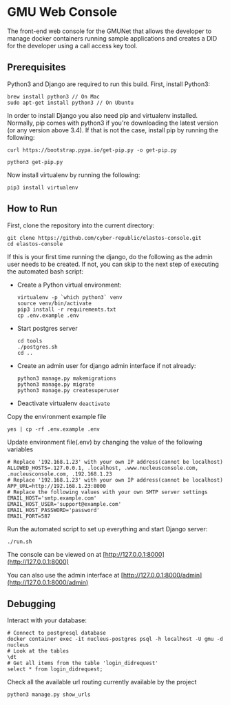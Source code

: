# GMU Web Console

The front-end web console for the GMUNet that allows the developer to manage docker containers running sample applications and creates a DID for the developer using a call access key tool.

## Prerequisites

Python3 and Django are required to run this build. First, install Python3:

```
brew install python3 // On Mac
sudo apt-get install python3 // On Ubuntu
```

In order to install Django you also need pip and virtualenv installed. Normally, pip comes with python3 if you're downloading the latest version (or any version above 3.4). If that is not the case, install pip by running the following:

```
curl https://bootstrap.pypa.io/get-pip.py -o get-pip.py
```

```
python3 get-pip.py
```

Now install virtualenv by running the following:

```
pip3 install virtualenv
```

## How to Run

First, clone the repository into the current directory:

```
git clone https://github.com/cyber-republic/elastos-console.git
cd elastos-console
```

If this is your first time running the django, do the following as the admin user needs to be created.
If not, you can skip to the next step of executing the automated bash script:

- Create a Python virtual environment:
  ```
  virtualenv -p `which python3` venv
  source venv/bin/activate
  pip3 install -r requirements.txt
  cp .env.example .env
  ```
- Start postgres server
  ```
  cd tools
  ./postgres.sh
  cd ..
  ```
- Create an admin user for django admin interface if not already:
  ```
  python3 manage.py makemigrations
  python3 manage.py migrate
  python3 manage.py createsuperuser
  ```
- Deactivate virtualenv
  `deactivate`

Copy the environment example file
```
yes | cp -rf .env.example .env
```
Update environment file(.env) by changing the value of the following variables
```
# Replace '192.168.1.23' with your own IP address(cannot be localhost)
ALLOWED_HOSTS=.127.0.0.1, .localhost, .www.nucleusconsole.com, .nucleusconsole.com, .192.168.1.23
# Replace '192.168.1.23' with your own IP address(cannot be localhost)
APP_URL=http://192.168.1.23:8000
# Replace the following values with your own SMTP server settings
EMAIL_HOST='smtp.example.com'
EMAIL_HOST_USER='support@example.com'
EMAIL_HOST_PASSWORD='password'
EMAIL_PORT=587
```
Run the automated script to set up everything and start Django server:
```
./run.sh
```

The console can be viewed on at [http://127.0.0.1:8000](http://127.0.0.1:8000)

You can also use the admin interface at [http://127.0.0.1:8000/admin](http://127.0.0.1:8000/admin)

## Debugging

Interact with your database:

```
# Connect to postgresql database
docker container exec -it nucleus-postgres psql -h localhost -U gmu -d nucleus
# Look at the tables
\dt
# Get all items from the table 'login_didrequest'
select * from login_didrequest;
```

Check all the available url routing currently available by the project

```
python3 manage.py show_urls
```
